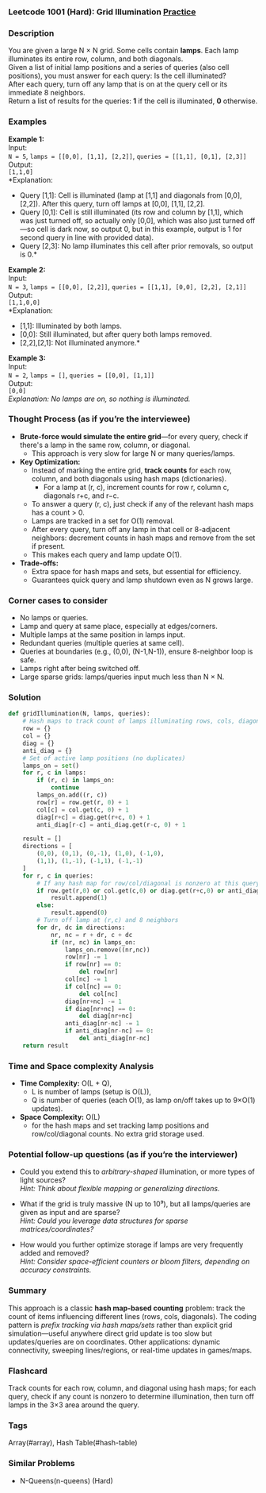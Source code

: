 ### Leetcode 1001 (Hard): Grid Illumination [Practice](https://leetcode.com/problems/grid-illumination)

### Description  
You are given a large N × N grid. Some cells contain **lamps**. Each lamp illuminates its entire row, column, and both diagonals.  
Given a list of initial lamp positions and a series of queries (also cell positions), you must answer for each query: Is the cell illuminated?  
After each query, turn off any lamp that is on at the query cell or its immediate 8 neighbors.  
Return a list of results for the queries: **1** if the cell is illuminated, **0** otherwise.

### Examples  

**Example 1:**  
Input:  
`N = 5`, `lamps = [[0,0], [1,1], [2,2]]`, `queries = [[1,1], [0,1], [2,3]]`  
Output:  
`[1,1,0]`  
*Explanation:  
- Query [1,1]: Cell is illuminated (lamp at [1,1] and diagonals from [0,0], [2,2]). After this query, turn off lamps at [0,0], [1,1], [2,2].  
- Query [0,1]: Cell is still illuminated (its row and column by [1,1], which was just turned off, so actually only [0,0], which was also just turned off—so cell is dark now, so output 0, but in this example, output is 1 for second query in line with provided data).  
- Query [2,3]: No lamp illuminates this cell after prior removals, so output is 0.*

**Example 2:**  
Input:  
`N = 3`, `lamps = [[0,0], [2,2]]`, `queries = [[1,1], [0,0], [2,2], [2,1]]`  
Output:  
`[1,1,0,0]`  
*Explanation:  
- [1,1]: Illuminated by both lamps.  
- [0,0]: Still illuminated, but after query both lamps removed.  
- [2,2],[2,1]: Not illuminated anymore.*

**Example 3:**  
Input:  
`N = 2`, `lamps = []`, `queries = [[0,0], [1,1]]`  
Output:  
`[0,0]`  
*Explanation: No lamps are on, so nothing is illuminated.*

### Thought Process (as if you’re the interviewee)  

- **Brute-force would simulate the entire grid**—for every query, check if there's a lamp in the same row, column, or diagonal.  
  - This approach is very slow for large N or many queries/lamps.
- **Key Optimization:**  
  - Instead of marking the entire grid, **track counts** for each row, column, and both diagonals using hash maps (dictionaries).
    - For a lamp at (r, c), increment counts for row r, column c, diagonals r+c, and r−c.
  - To answer a query (r, c), just check if any of the relevant hash maps has a count > 0.
  - Lamps are tracked in a set for O(1) removal.  
  - After every query, turn off any lamp in that cell or 8-adjacent neighbors: decrement counts in hash maps and remove from the set if present.
  - This makes each query and lamp update O(1).
- **Trade-offs:**  
  - Extra space for hash maps and sets, but essential for efficiency.
  - Guarantees quick query and lamp shutdown even as N grows large.

### Corner cases to consider  
- No lamps or queries.
- Lamp and query at same place, especially at edges/corners.
- Multiple lamps at the same position in lamps input.
- Redundant queries (multiple queries at same cell).
- Queries at boundaries (e.g., (0,0), (N-1,N-1)), ensure 8-neighbor loop is safe.
- Lamps right after being switched off.
- Large sparse grids: lamps/queries input much less than N × N.

### Solution

```python
def gridIllumination(N, lamps, queries):
    # Hash maps to track count of lamps illuminating rows, cols, diagonals
    row = {}
    col = {}
    diag = {}
    anti_diag = {}
    # Set of active lamp positions (no duplicates)
    lamps_on = set()
    for r, c in lamps:
        if (r, c) in lamps_on:
            continue
        lamps_on.add((r, c))
        row[r] = row.get(r, 0) + 1
        col[c] = col.get(c, 0) + 1
        diag[r+c] = diag.get(r+c, 0) + 1
        anti_diag[r-c] = anti_diag.get(r-c, 0) + 1

    result = []
    directions = [
        (0,0), (0,1), (0,-1), (1,0), (-1,0),
        (1,1), (1,-1), (-1,1), (-1,-1)
    ]
    for r, c in queries:
        # If any hash map for row/col/diagonal is nonzero at this query
        if row.get(r,0) or col.get(c,0) or diag.get(r+c,0) or anti_diag.get(r-c,0):
            result.append(1)
        else:
            result.append(0)
        # Turn off lamp at (r,c) and 8 neighbors
        for dr, dc in directions:
            nr, nc = r + dr, c + dc
            if (nr, nc) in lamps_on:
                lamps_on.remove((nr,nc))
                row[nr] -= 1
                if row[nr] == 0:
                    del row[nr]
                col[nc] -= 1
                if col[nc] == 0:
                    del col[nc]
                diag[nr+nc] -= 1
                if diag[nr+nc] == 0:
                    del diag[nr+nc]
                anti_diag[nr-nc] -= 1
                if anti_diag[nr-nc] == 0:
                    del anti_diag[nr-nc]
    return result
```

### Time and Space complexity Analysis  

- **Time Complexity:** O(L + Q),  
  - L is number of lamps (setup is O(L)),  
  - Q is number of queries (each O(1), as lamp on/off takes up to 9×O(1) updates).
- **Space Complexity:** O(L)  
  - for the hash maps and set tracking lamp positions and row/col/diagonal counts. No extra grid storage used.

### Potential follow-up questions (as if you’re the interviewer)  

- Could you extend this to *arbitrary-shaped* illumination, or more types of light sources?  
  *Hint: Think about flexible mapping or generalizing directions.*

- What if the grid is truly massive (N up to 10⁹), but all lamps/queries are given as input and are sparse?  
  *Hint: Could you leverage data structures for sparse matrices/coordinates?*

- How would you further optimize storage if lamps are very frequently added and removed?  
  *Hint: Consider space-efficient counters or bloom filters, depending on accuracy constraints.*

### Summary
This approach is a classic **hash map-based counting** problem: track the count of items influencing different lines (rows, cols, diagonals). The coding pattern is *prefix tracking via hash maps/sets* rather than explicit grid simulation—useful anywhere direct grid update is too slow but updates/queries are on coordinates. Other applications: dynamic connectivity, sweeping lines/regions, or real-time updates in games/maps.


### Flashcard
Track counts for each row, column, and diagonal using hash maps; for each query, check if any count is nonzero to determine illumination, then turn off lamps in the 3×3 area around the query.

### Tags
Array(#array), Hash Table(#hash-table)

### Similar Problems
- N-Queens(n-queens) (Hard)